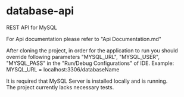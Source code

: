 # database-api
REST API for MySQL

For Api documentation please refer to "Api Documentation.md"

After cloning the project, in order for the application to run you should override following parameters 
"MYSQL_URL", "MYSQL_USER", "MYSQL_PASS" in the "Run/Debug Configurations" of IDE.
Example: MYSQL_URL = localhost:3306/databaseName

It is required that MySQL Server is installed locally and is running.  
The project currently lacks necessary tests.
